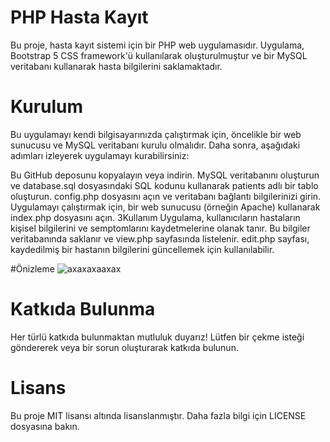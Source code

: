 # PHP Hasta Kayıt
Bu proje, hasta kayıt sistemi için bir PHP web uygulamasıdır. Uygulama, Bootstrap 5 CSS framework'ü kullanılarak oluşturulmuştur ve bir MySQL veritabanı kullanarak hasta bilgilerini saklamaktadır.

# Kurulum
Bu uygulamayı kendi bilgisayarınızda çalıştırmak için, öncelikle bir web sunucusu ve MySQL veritabanı kurulu olmalıdır. Daha sonra, aşağıdaki adımları izleyerek uygulamayı kurabilirsiniz:

Bu GitHub deposunu kopyalayın veya indirin.
MySQL veritabanını oluşturun ve database.sql dosyasındaki SQL kodunu kullanarak patients adlı bir tablo oluşturun.
config.php dosyasını açın ve veritabanı bağlantı bilgilerinizi girin.
Uygulamayı çalıştırmak için, bir web sunucusu (örneğin Apache) kullanarak index.php dosyasını açın.
3Kullanım
Uygulama, kullanıcıların hastaların kişisel bilgilerini ve semptomlarını kaydetmelerine olanak tanır. Bu bilgiler veritabanında saklanır ve view.php sayfasında listelenir. edit.php sayfası, kaydedilmiş bir hastanın bilgilerini güncellemek için kullanılabilir.

#Önizleme
![axaxaxaaxax](https://user-images.githubusercontent.com/67739721/235375508-d73ddf93-83b5-453a-8bb0-6d81fe16b9c6.png)


# Katkıda Bulunma
Her türlü katkıda bulunmaktan mutluluk duyarız! Lütfen bir çekme isteği göndererek veya bir sorun oluşturarak katkıda bulunun.

# Lisans
Bu proje MIT lisansı altında lisanslanmıştır. Daha fazla bilgi için LICENSE dosyasına bakın.
